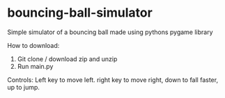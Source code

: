 # bouncing-ball-simulator

Simple simulator of a bouncing ball made using pythons pygame library

How to download: 
1. Git clone / download zip and unzip
2. Run main.py

Controls:
Left key to move left. right key to move right,  down to fall faster, up to jump.

